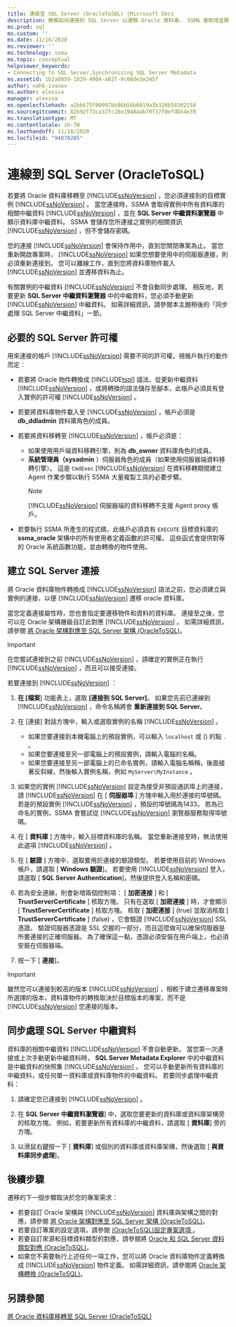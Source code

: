 ```yaml
---
title: 連接至 SQL Server (OracleToSQL) |Microsoft Docs
description: 瞭解如何連接到 SQL Server 以遷移 Oracle 資料庫。 SSMA 會取得並顯示 SQL Server 中的資料庫中繼資料。
ms.prod: sql
ms.custom: ''
ms.date: 11/16/2020
ms.reviewer: ''
ms.technology: ssma
ms.topic: conceptual
helpviewer_keywords:
- Connecting to SQL Server,Synchronizing SQL Server Metadata
ms.assetid: 1b2a8059-1829-4904-a82f-9c06de1e245f
author: nahk-ivanov
ms.author: alexiva
manager: alexiva
ms.openlocfilehash: a1bb675f00097bb86b56b6019a3b326b58302158
ms.sourcegitcommit: 82b92f73ca32fc28e1948aab70f37f0efdb54e39
ms.translationtype: MT
ms.contentlocale: zh-TW
ms.lasthandoff: 11/18/2020
ms.locfileid: "94870205"
---
```

# <a name="connecting-to-sql-server-oracletosql"></a>連線到 SQL Server (OracleToSQL)

若要將 Oracle 資料庫移轉至 [!INCLUDE[ssNoVersion](../../includes/ssnoversion-md.md)] ，您必須連接到的目標實例 [!INCLUDE[ssNoVersion](../../includes/ssnoversion-md.md)] 。 當您連接時，SSMA 會取得實例中所有資料庫的相關中繼資料 [!INCLUDE[ssNoVersion](../../includes/ssnoversion-md.md)] ，並在 **SQL Server 中繼資料瀏覽器** 中顯示資料庫中繼資料。 SSMA 會儲存您所連接之實例的相關資訊 [!INCLUDE[ssNoVersion](../../includes/ssnoversion-md.md)] ，但不會儲存密碼。

您的連接 [!INCLUDE[ssNoVersion](../../includes/ssnoversion-md.md)] 會保持作用中，直到您關閉專案為止。 當您重新開啟專案時， [!INCLUDE[ssNoVersion](../../includes/ssnoversion-md.md)] 如果您想要使用中的伺服器連接，則必須重新連接到。 您可以離線工作，直到您將資料庫物件載入 [!INCLUDE[ssNoVersion](../../includes/ssnoversion-md.md)] 並遷移資料為止。

有關實例的中繼資料 [!INCLUDE[ssNoVersion](../../includes/ssnoversion-md.md)] 不會自動同步處理。 相反地，若要更新 **SQL Server 中繼資料瀏覽器** 中的中繼資料，您必須手動更新 [!INCLUDE[ssNoVersion](../../includes/ssnoversion-md.md)] 中繼資料。 如需詳細資訊，請參閱本主題稍後的「同步處理 SQL Server 中繼資料」一節。

## <a name="required-sql-server-permissions"></a>必要的 SQL Server 許可權

用來連接的帳戶 [!INCLUDE[ssNoVersion](../../includes/ssnoversion-md.md)] 需要不同的許可權，視帳戶執行的動作而定：

- 若要將 Oracle 物件轉換成 [!INCLUDE[tsql](../../includes/tsql-md.md)] 語法、從更新中繼資料 [!INCLUDE[ssNoVersion](../../includes/ssnoversion-md.md)] ，或將轉換的語法儲存至腳本，此帳戶必須具有登入實例的許可權 [!INCLUDE[ssNoVersion](../../includes/ssnoversion-md.md)] 。

- 若要將資料庫物件載入至 [!INCLUDE[ssNoVersion](../../includes/ssnoversion-md.md)] ，帳戶必須是 **db_ddladmin** 資料庫角色的成員。

- 若要將資料移轉至 [!INCLUDE[ssNoVersion](../../includes/ssnoversion-md.md)] ，帳戶必須是：
  - 如果使用用戶端資料移轉引擎，則為 **db_owner** 資料庫角色的成員。
  - **系統管理員（sysadmin** ）伺服器角色的成員（如果使用伺服器端資料移轉引擎）。 這是 `CmdExec` [!INCLUDE[ssNoVersion](../../includes/ssnoversion-md.md)] 在資料移轉期間建立 Agent 作業步驟以執行 SSMA 大量複製工具的必要步驟。
    > [!NOTE]
    > [!INCLUDE[ssNoVersion](../../includes/ssnoversion-md.md)] 伺服器端的資料移轉不支援 Agent proxy 帳戶。

- 若要執行 SSMA 所產生的程式碼，此帳戶必須具有 `EXECUTE` 目標資料庫的 **ssma_oracle** 架構中的所有使用者定義函數的許可權。 這些函式會提供對等的 Oracle 系統函數功能，並由轉換的物件使用。

## <a name="establishing-a-sql-server-connection"></a>建立 SQL Server 連接

將 Oracle 資料庫物件轉換成 [!INCLUDE[ssNoVersion](../../includes/ssnoversion-md.md)] 語法之前，您必須建立與實例的連接，以便 [!INCLUDE[ssNoVersion](../../includes/ssnoversion-md.md)] 遷移 oracle 資料庫。

當您定義連接屬性時，您也會指定要遷移物件和資料的資料庫。 連接至之後，您可以在 Oracle 架構層級自訂此對應 [!INCLUDE[ssNoVersion](../../includes/ssnoversion-md.md)] 。 如需詳細資訊，請參閱 [將 Oracle 架構對應至 SQL Server 架構 &#40;OracleToSQL&#41;](../../ssma/oracle/mapping-oracle-schemas-to-sql-server-schemas-oracletosql.md)。

> [!IMPORTANT]
> 在您嘗試連接到之前 [!INCLUDE[ssNoVersion](../../includes/ssnoversion-md.md)] ，請確定的實例正在執行 [!INCLUDE[ssNoVersion](../../includes/ssnoversion-md.md)] ，而且可以接受連接。

若要連接到 [!INCLUDE[ssNoVersion](../../includes/ssnoversion-md.md)] ：

1. **在 [檔案**] 功能表上，選取 **[連接到 SQL Server]**。
   如果您先前已連線到 [!INCLUDE[ssNoVersion](../../includes/ssnoversion-md.md)] ，命令名稱將會 **重新連接到 SQL Server**。

2. 在 [連接] 對話方塊中，輸入或選取實例的名稱 [!INCLUDE[ssNoVersion](../../includes/ssnoversion-md.md)] 。
   - 如果您要連接到本機電腦上的預設實例，可以輸入 `localhost` 或 () 的點 `.` 。
   - 如果您要連接至另一部電腦上的預設實例，請輸入電腦的名稱。
   - 如果您要連接至另一部電腦上的已命名實例，請輸入電腦名稱稱，後面接著反斜線，然後輸入實例名稱，例如 `MyServer\MyInstance` 。

3. 如果您的實例 [!INCLUDE[ssNoVersion](../../includes/ssnoversion-md.md)] 設定為接受非預設通訊埠上的連接，請 [!INCLUDE[ssNoVersion](../../includes/ssnoversion-md.md)] 在 [ **伺服器埠** ] 方塊中輸入用於連接的埠號碼。 若是的預設實例 [!INCLUDE[ssNoVersion](../../includes/ssnoversion-md.md)] ，預設的埠號碼為1433。 若為已命名的實例，SSMA 會嘗試從 [!INCLUDE[ssNoVersion](../../includes/ssnoversion-md.md)] 瀏覽器服務取得埠號碼。

4. 在 [ **資料庫** ] 方塊中，輸入目標資料庫的名稱。
   當您重新連接至時，無法使用此選項 [!INCLUDE[ssNoVersion](../../includes/ssnoversion-md.md)] 。

5. 在 [ **驗證** ] 方塊中，選取要用於連接的驗證類型。 若要使用目前的 Windows 帳戶，請選取 [ **Windows 驗證**]。 若要使用 [!INCLUDE[ssNoVersion](../../includes/ssnoversion-md.md)] 登入，請選取 [ **SQL Server Authentication**]，然後提供登入名稱和密碼。

6. 若為安全連線，則會新增兩個控制項： [ **加密連接** ] 和 [ **TrustServerCertificate** ] 核取方塊。 只有在選取 [ **加密連接** ] 時，才會顯示 [ **TrustServerCertificate** ] 核取方塊。 核取 [ **加密連接** ] (true) 並取消核取 [ **TrustServerCertificate** ] (false) ，它會驗證 [!INCLUDE[ssNoVersion](../../includes/ssnoversion-md.md)] SSL 憑證。 驗證伺服器憑證是 SSL 交握的一部分，而且這麼做可以確保伺服器是所要連接的正確伺服器。 為了確保這一點，憑證必須安裝在用戶端上，也必須安裝在伺服器端。

7. 按一下 [ **連接**]。

> [!IMPORTANT]
> 雖然您可以連接到較高的版本 [!INCLUDE[ssNoVersion](../../includes/ssnoversion-md.md)] ，相較于建立遷移專案時所選擇的版本，資料庫物件的轉換取決於目標版本的專案，而不是 [!INCLUDE[ssNoVersion](../../includes/ssnoversion-md.md)] 您連接的版本。

## <a name="synchronizing-sql-server-metadata"></a>同步處理 SQL Server 中繼資料

資料庫的相關中繼資料 [!INCLUDE[ssNoVersion](../../includes/ssnoversion-md.md)] 不會自動更新。 當您第一次連接或上次手動更新中繼資料時， **SQL Server Metadata Explorer** 中的中繼資料是中繼資料的快照集 [!INCLUDE[ssNoVersion](../../includes/ssnoversion-md.md)] 。 您可以手動更新所有資料庫的中繼資料，或任何單一資料庫或資料庫物件的中繼資料。 若要同步處理中繼資料：

1. 請確定您已連接到 [!INCLUDE[ssNoVersion](../../includes/ssnoversion-md.md)] 。

2. 在 **SQL Server 中繼資料瀏覽器**] 中，選取您要更新的資料庫或資料庫架構旁的核取方塊。
   例如，若要更新所有資料庫的中繼資料，請選取 [ **資料庫**] 旁的方塊。

3. 以滑鼠右鍵按一下 [ **資料庫**] 或個別的資料庫或資料庫架構，然後選取 [ **與資料庫同步處理**]。
  
## <a name="next-step"></a>後續步驟

遷移的下一個步驟取決於您的專案需求：
  
- 若要自訂 Oracle 架構與 [!INCLUDE[ssNoVersion](../../includes/ssnoversion-md.md)] 資料庫與架構之間的對應，請參閱 [將 Oracle 架構對應至 SQL Server 架構 &#40;OracleToSQL&#41;](../../ssma/oracle/mapping-oracle-schemas-to-sql-server-schemas-oracletosql.md)。
- 若要自訂專案的設定選項，請參閱 [&#40;OracleToSQL&#41;設定專案選項 ](../../ssma/oracle/setting-project-options-oracletosql.md)。
- 若要自訂來源和目標資料類型的對應，請參閱將 [Oracle 和 SQL Server 資料類型對應 &#40;OracleToSQL&#41;](../../ssma/oracle/mapping-oracle-and-sql-server-data-types-oracletosql.md)。
- 如果您不需要執行上述任何一項工作，您可以將 Oracle 資料庫物件定義轉換成 [!INCLUDE[ssNoVersion](../../includes/ssnoversion-md.md)] 物件定義。 如需詳細資訊，請參閱將 [Oracle 架構轉換 &#40;OracleToSQL&#41;](../../ssma/oracle/converting-oracle-schemas-oracletosql.md)。
  
## <a name="see-also"></a>另請參閱

[將 Oracle 資料庫移轉至 SQL Server &#40;OracleToSQL&#41;](../../ssma/oracle/migrating-oracle-databases-to-sql-server-oracletosql.md)
